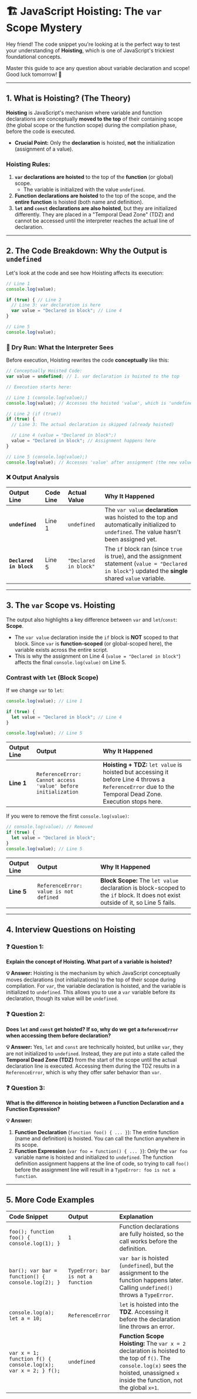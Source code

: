 # 🏗️ JavaScript Hoisting: The `var` Scope Mystery

Hey friend\! The code snippet you're looking at is the perfect way to test your understanding of **Hoisting**, which is one of JavaScript's trickiest foundational concepts.

Master this guide to ace any question about variable declaration and scope\! Good luck tomorrow\! 🚀

-----

## 1\. What is Hoisting? (The Theory)

**Hoisting** is JavaScript's mechanism where variable and function declarations are conceptually **moved to the top** of their containing scope (the global scope or the function scope) during the compilation phase, before the code is executed.

  * **Crucial Point:** Only the **declaration** is hoisted, **not** the initialization (assignment of a value).

### Hoisting Rules:

1.  **`var` declarations are hoisted** to the top of the **function** (or global) scope.
      * The variable is initialized with the value `undefined`.
2.  **Function declarations are hoisted** to the top of the scope, and the **entire function** is hoisted (both name and definition).
3.  **`let` and `const` declarations are also hoisted**, but they are initialized differently. They are placed in a "Temporal Dead Zone" (TDZ) and cannot be accessed until the interpreter reaches the actual line of declaration.

-----

## 2\. The Code Breakdown: Why the Output is `undefined`

Let's look at the code and see how Hoisting affects its execution:

```javascript
// Line 1
console.log(value); 

if (true) { // Line 2
  // Line 3: var declaration is here
  var value = "Declared in block"; // Line 4
}

// Line 5
console.log(value); 
```

### 🧠 Dry Run: What the Interpreter Sees

Before execution, Hoisting rewrites the code **conceptually** like this:

```javascript
// Conceptually Hoisted Code:
var value = undefined; // 1. var declaration is hoisted to the top

// Execution starts here:

// Line 1 (console.log(value);)
console.log(value); // Accesses the hoisted 'value', which is 'undefined'

// Line 2 (if (true))
if (true) {
  // Line 3: The actual declaration is skipped (already hoisted)

  // Line 4 (value = "Declared in block";)
  value = "Declared in block"; // Assignment happens here
}

// Line 5 (console.log(value);)
console.log(value); // Accesses 'value' after assignment (the new value)
```

### ❌ Output Analysis

| Output Line | Code Line | Actual Value | Why It Happened |
| :--- | :--- | :--- | :--- |
| **`undefined`** | Line 1 | `undefined` | The `var value` **declaration** was hoisted to the top and automatically initialized to `undefined`. The value hasn't been assigned yet. |
| **`Declared in block`** | Line 5 | `"Declared in block"` | The `if` block ran (since `true` is true), and the assignment statement (`value = "Declared in block"`) updated the **single** shared `value` variable. |

-----

## 3\. The `var` Scope vs. Hoisting

The output also highlights a key difference between `var` and `let`/`const`: **Scope**.

  * The `var value` declaration inside the `if` block is **NOT** scoped to that block. Since `var` is **function-scoped** (or global-scoped here), the variable exists across the entire script.
  * This is why the assignment on Line 4 (`value = "Declared in block"`) affects the final `console.log(value)` on Line 5.

### Contrast with `let` (Block Scope)

If we change `var` to `let`:

```javascript
console.log(value); // Line 1

if (true) {
  let value = "Declared in block"; // Line 4
}

console.log(value); // Line 5
```

| Output Line | Output | Why It Happened |
| :--- | :--- | :--- |
| **Line 1** | `ReferenceError: Cannot access 'value' before initialization` | **Hoisting + TDZ:** `let value` is hoisted but accessing it before Line 4 throws a `ReferenceError` due to the Temporal Dead Zone. Execution stops here. |

If you were to remove the first `console.log(value)`:

```javascript
// console.log(value); // Removed
if (true) {
  let value = "Declared in block";
}
console.log(value); // Line 5
```

| Output Line | Output | Why It Happened |
| :--- | :--- | :--- |
| **Line 5** | `ReferenceError: value is not defined` | **Block Scope:** The `let value` declaration is block-scoped to the `if` block. It does not exist outside of it, so Line 5 fails. |

-----

## 4\. Interview Questions on Hoisting

### ❓ Question 1:

**Explain the concept of Hoisting. What part of a variable is hoisted?**

**💡 Answer:**
Hoisting is the mechanism by which JavaScript conceptually moves declarations (not initializations) to the top of their scope during compilation. For `var`, the variable declaration is hoisted, and the variable is initialized to `undefined`. This allows you to use a `var` variable before its declaration, though its value will be `undefined`.

### ❓ Question 2:

**Does `let` and `const` get hoisted? If so, why do we get a `ReferenceError` when accessing them before declaration?**

**💡 Answer:**
Yes, `let` and `const` are technically hoisted, but unlike `var`, they are not initialized to `undefined`. Instead, they are put into a state called the **Temporal Dead Zone (TDZ)** from the start of the scope until the actual declaration line is executed. Accessing them during the TDZ results in a `ReferenceError`, which is why they offer safer behavior than `var`.

### ❓ Question 3:

**What is the difference in hoisting between a Function Declaration and a Function Expression?**

**💡 Answer:**

1.  **Function Declaration** (`function foo() { ... }`): The entire function (name and definition) is hoisted. You can call the function anywhere in its scope.
2.  **Function Expression** (`var foo = function() { ... }`): Only the `var foo` variable name is hoisted and initialized to `undefined`. The function definition assignment happens at the line of code, so trying to call `foo()` before the assignment line will result in a `TypeError: foo is not a function`.

-----

## 5\. More Code Examples

| Code Snippet | Output | Explanation |
| :--- | :--- | :--- |
| `foo(); function foo() { console.log(1); }` | `1` | Function declarations are fully hoisted, so the call works before the definition. |
| `bar(); var bar = function() { console.log(2); }` | `TypeError: bar is not a function` | `var bar` is hoisted (`undefined`), but the assignment to the function happens later. Calling `undefined()` throws a `TypeError`. |
| `console.log(a); let a = 10;` | `ReferenceError` | `let` is hoisted into the **TDZ**. Accessing it before the declaration line throws an error. |
| `var x = 1; function f() { console.log(x); var x = 2; } f();` | `undefined` | **Function Scope Hoisting:** The `var x = 2` declaration is hoisted to the top of `f()`. The `console.log(x)` sees the hoisted, unassigned `x` inside the function, not the global `x=1`. |